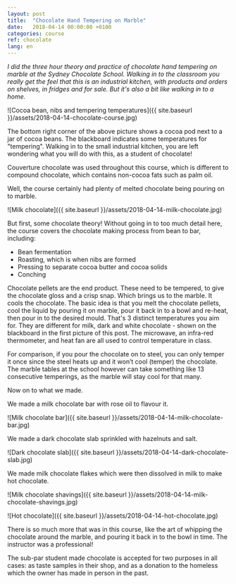 ```yaml
---
layout: post
title:  "Chocolate Hand Tempering on Marble"
date:   2018-04-14 00:00:00 +0100
categories: course
ref: chocolate
lang: en
---
```


*I did the three hour theory and practice of chocolate hand tempering on marble at the Sydney Chocolate School. Walking in to the classroom you really get the feel that this is an industrial kitchen, with products and orders on shelves, in fridges and for sale. But it's also a bit like walking in to a home.*

![Cocoa bean, nibs and tempering temperatures]({{ site.baseurl }}/assets/2018-04-14-chocolate-course.jpg)

The bottom right corner of the above picture shows a cocoa pod next to a jar of cocoa beans. The blackboard indicates some temperatures for "tempering". Walking in to the small industrial kitchen, you are left wondering what you will do with this, as a student of chocolate!

Couverture chocolate was used throughout this course, which is different to compound chocolate, which contains non-cocoa fats such as palm oil.

Well, the course certainly had plenty of melted chocolate being pouring on to marble.

![Milk chocolate]({{ site.baseurl }}/assets/2018-04-14-milk-chocolate.jpg)

But first, some chocolate theory! Without going in to too much detail here, the course covers the chocolate making process from bean to bar, including:
* Bean fermentation
* Roasting, which is when nibs are formed
* Pressing to separate cocoa butter and cocoa solids
* Conching

Chocolate pellets are the end product. These need to be tempered, to give the chocolate gloss and a crisp snap. Which brings us to the marble. It cools the chocolate. The basic idea is that you melt the chocolate pellets, cool the liquid by pouring it on marble, pour it back in to a bowl and re-heat, then pour in to the desired mould. That's 3 distinct temperatures you aim for. They are different for milk, dark and white chocolate - shown on the blackboard in the first picture of this post. The microwave, an infra-red thermometer, and heat fan are all used to control temperature in class.

For comparison, if you pour the chocolate on to steel, you can only temper it once since the steel heats up and it won’t cool (temper) the chocolate. The marble tables at the school however can take something like 13 consecutive temperings, as the marble will stay cool for that many.

Now on to what we made.

We made a milk chocolate bar with rose oil to flavour it.

![Milk chocolate bar]({{ site.baseurl }}/assets/2018-04-14-milk-chocolate-bar.jpg)

We made a dark chocolate slab sprinkled with hazelnuts and salt.

![Dark chocolate slab]({{ site.baseurl }}/assets/2018-04-14-dark-chocolate-slab.jpg)

We made milk chocolate flakes which were then dissolved in milk to make hot chocolate.

![Milk chocolate shavings]({{ site.baseurl }}/assets/2018-04-14-milk-chocolate-shavings.jpg)

![Hot chocolate]({{ site.baseurl }}/assets/2018-04-14-hot-chocolate.jpg)

There is so much more that was in this course, like the art of whipping the chocolate around the marble, and pouring it back in to the bowl in time. The instructor was a professional!

The sub-par student made chocolate is accepted for two purposes in all cases: as taste samples in their shop, and as a donation to the homeless which the owner has made in person in the past.
